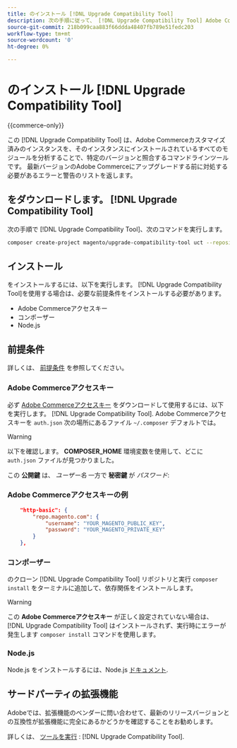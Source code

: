 ```yaml
---
title: のインストール [!DNL Upgrade Compatibility Tool]
description: 次の手順に従って、 [!DNL Upgrade Compatibility Tool] Adobe Commerceプロジェクト用
source-git-commit: 218b099caa883f66ddda48407fb789e51fedc203
workflow-type: tm+mt
source-wordcount: '0'
ht-degree: 0%

---
```



# のインストール [!DNL Upgrade Compatibility Tool]

{{commerce-only}}

この [!DNL Upgrade Compatibility Tool] は、Adobe Commerceカスタマイズ済みのインスタンスを、そのインスタンスにインストールされているすべてのモジュールを分析することで、特定のバージョンと照合するコマンドラインツールです。 最新バージョンのAdobe Commerceにアップグレードする前に対処する必要があるエラーと警告のリストを返します。

## をダウンロードします。 [!DNL Upgrade Compatibility Tool]

次の手順で [!DNL Upgrade Compatibility Tool]、次のコマンドを実行します。

```bash
composer create-project magento/upgrade-compatibility-tool uct --repository https://repo.magento.com
```

## インストール

をインストールするには、以下を実行します。 [!DNL Upgrade Compatibility Tool]を使用する場合は、必要な前提条件をインストールする必要があります。

* Adobe Commerceアクセスキー
* コンポーザー
* Node.js

## 前提条件

詳しくは、 [前提条件](../upgrade-compatibility-tool/prerequisites.md) を参照してください。

### Adobe Commerceアクセスキー

必ず [Adobe Commerceアクセスキー](https://devdocs.magento.com/marketplace/sellers/profile-information.html#access-keys) をダウンロードして使用するには、以下を実行します。 [!DNL Upgrade Compatibility Tool]. Adobe Commerceアクセスキーを `auth.json` 次の場所にあるファイル `~/.composer` デフォルトでは。

>[!WARNING]
>
>以下を確認します。 **COMPOSER_HOME** 環境変数を使用して、どこに `auth.json` ファイルが見つかりました。

この **公開鍵** は、 _ユーザー名_ 一方で **秘密鍵** が _パスワード_:

### Adobe Commerceアクセスキーの例

```json
    "http-basic": {
        "repo.magento.com": {
            "username": "YOUR_MAGENTO_PUBLIC_KEY",
            "password": "YOUR_MAGENTO_PRIVATE_KEY"
        }
    },
```

### コンポーザー

のクローン [!DNL Upgrade Compatibility Tool] リポジトリと実行 `composer install` をターミナルに追加して、依存関係をインストールします。

>[!WARNING]
>
>この **Adobe Commerceアクセスキー** が正しく設定されていない場合は、 [!DNL Upgrade Compatibility Tool] はインストールされず、実行時にエラーが発生します `composer install` コマンドを使用します。

### Node.js

Node.js をインストールするには、Node.js [ドキュメント](https://nodejs.dev/learn/how-to-install-nodejs).

## サードパーティの拡張機能

Adobeでは、拡張機能のベンダーに問い合わせて、最新のリリースバージョンとの互換性が拡張機能に完全にあるかどうかを確認することをお勧めします。

詳しくは、 [ツールを実行](../upgrade-compatibility-tool/run.md) : [!DNL Upgrade Compatibility Tool].
